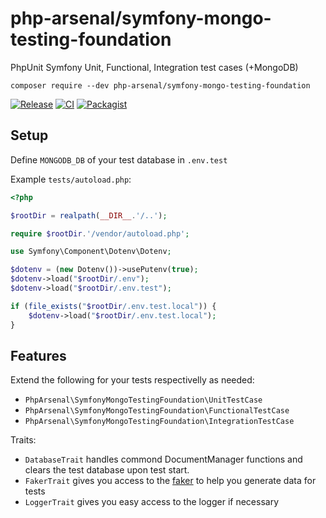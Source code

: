 # php-arsenal/symfony-mongo-testing-foundation

PhpUnit Symfony Unit, Functional, Integration test cases (+MongoDB) 

```
composer require --dev php-arsenal/symfony-mongo-testing-foundation
```

[![Release](https://img.shields.io/github/v/release/php-arsenal/symfony-mongo-testing-foundation)](https://github.com/php-arsenal/symfony-mongo-testing-foundation/releases)
[![CI](https://img.shields.io/github/workflow/status/php-arsenal/symfony-mongo-testing-foundation/CI)](https://github.com/php-arsenal/symfony-mongo-testing-foundation/actions/workflows/ci.yml)
[![Packagist](https://img.shields.io/packagist/dt/php-arsenal/symfony-mongo-testing-foundation)](https://packagist.org/packages/php-arsenal/symfony-mongo-testing-foundation)

## Setup

Define `MONGODB_DB` of your test database in `.env.test`

Example `tests/autoload.php`:
```php
<?php

$rootDir = realpath(__DIR__.'/..');

require $rootDir.'/vendor/autoload.php';

use Symfony\Component\Dotenv\Dotenv;

$dotenv = (new Dotenv())->usePutenv(true);
$dotenv->load("$rootDir/.env");
$dotenv->load("$rootDir/.env.test");

if (file_exists("$rootDir/.env.test.local")) {
    $dotenv->load("$rootDir/.env.test.local");
}

```

## Features

Extend the following for your tests respectivelly as needed:
* `PhpArsenal\SymfonyMongoTestingFoundation\UnitTestCase`
* `PhpArsenal\SymfonyMongoTestingFoundation\FunctionalTestCase`
* `PhpArsenal\SymfonyMongoTestingFoundation\IntegrationTestCase`

Traits:
* `DatabaseTrait` handles commond DocumentManager functions and clears the test database upon test start.
* `FakerTrait` gives you access to the [faker](https://github.com/php-arsenal/Faker) to help you generate data for tests
* `LoggerTrait` gives you easy access to the logger if necessary
